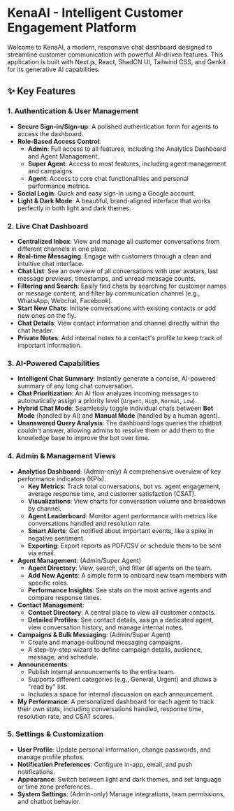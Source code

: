 # KenaAI - Intelligent Customer Engagement Platform

Welcome to KenaAI, a modern, responsive chat dashboard designed to streamline customer communication with powerful AI-driven features. This application is built with Next.js, React, ShadCN UI, Tailwind CSS, and Genkit for its generative AI capabilities.

## ✨ Key Features

### 1. Authentication & User Management
- **Secure Sign-in/Sign-up**: A polished authentication form for agents to access the dashboard.
- **Role-Based Access Control**:
  - **Admin**: Full access to all features, including the Analytics Dashboard and Agent Management.
  - **Super Agent**: Access to most features, including agent management and campaigns.
  - **Agent**: Access to core chat functionalities and personal performance metrics.
- **Social Login**: Quick and easy sign-in using a Google account.
- **Light & Dark Mode**: A beautiful, brand-aligned interface that works perfectly in both light and dark themes.

### 2. Live Chat Dashboard
- **Centralized Inbox**: View and manage all customer conversations from different channels in one place.
- **Real-time Messaging**: Engage with customers through a clean and intuitive chat interface.
- **Chat List**: See an overview of all conversations with user avatars, last message previews, timestamps, and unread message counts.
- **Filtering and Search**: Easily find chats by searching for customer names or message content, and filter by communication channel (e.g., WhatsApp, Webchat, Facebook).
- **Start New Chats**: Initiate conversations with existing contacts or add new ones on the fly.
- **Chat Details**: View contact information and channel directly within the chat header.
- **Private Notes**: Add internal notes to a contact's profile to keep track of important information.

### 3. AI-Powered Capabilities
- **Intelligent Chat Summary**: Instantly generate a concise, AI-powered summary of any long chat conversation.
- **Chat Prioritization**: An AI flow analyzes incoming messages to automatically assign a priority level (`Urgent`, `High`, `Normal`, `Low`).
- **Hybrid Chat Mode**: Seamlessly toggle individual chats between **Bot Mode** (handled by AI) and **Manual Mode** (handled by a human agent).
- **Unanswered Query Analysis**: The dashboard logs queries the chatbot couldn't answer, allowing admins to resolve them or add them to the knowledge base to improve the bot over time.

### 4. Admin & Management Views
- **Analytics Dashboard**: (Admin-only) A comprehensive overview of key performance indicators (KPIs).
  - **Key Metrics**: Track total conversations, bot vs. agent engagement, average response time, and customer satisfaction (CSAT).
  - **Visualizations**: View charts for conversation volume and breakdown by channel.
  - **Agent Leaderboard**: Monitor agent performance with metrics like conversations handled and resolution rate.
  - **Smart Alerts**: Get notified about important events, like a spike in negative sentiment.
  - **Exporting**: Export reports as PDF/CSV or schedule them to be sent via email.
- **Agent Management**: (Admin/Super Agent)
  - **Agent Directory**: View, search, and filter all agents on the team.
  - **Add New Agents**: A simple form to onboard new team members with specific roles.
  - **Performance Insights**: See stats on the most active agents and compare response times.
- **Contact Management**:
  - **Contact Directory**: A central place to view all customer contacts.
  - **Detailed Profiles**: See contact details, assign a dedicated agent, view conversation history, and manage internal notes.
- **Campaigns & Bulk Messaging**: (Admin/Super Agent)
  - Create and manage outbound messaging campaigns.
  - A step-by-step wizard to define campaign details, audience, message, and schedule.
- **Announcements**:
  - Publish internal announcements to the entire team.
  - Supports different categories (e.g., General, Urgent) and shows a "read by" list.
  - Includes a space for internal discussion on each announcement.
- **My Performance**: A personalized dashboard for each agent to track their own stats, including conversations handled, response time, resolution rate, and CSAT scores.

### 5. Settings & Customization
- **User Profile**: Update personal information, change passwords, and manage profile photos.
- **Notification Preferences**: Configure in-app, email, and push notifications.
- **Appearance**: Switch between light and dark themes, and set language or time zone preferences.
- **System Settings**: (Admin-only) Manage integrations, team permissions, and chatbot behavior.
